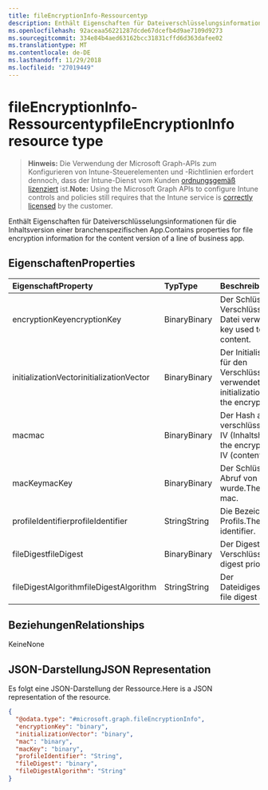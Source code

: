 ```yaml
---
title: fileEncryptionInfo-Ressourcentyp
description: Enthält Eigenschaften für Dateiverschlüsselungsinformationen für die Inhaltsversion einer branchenspezifischen App.
ms.openlocfilehash: 92aceaa56221287dcde67dcefb4d9ae7109d9273
ms.sourcegitcommit: 334e84b4aed63162bcc31831cffd6d363dafee02
ms.translationtype: MT
ms.contentlocale: de-DE
ms.lasthandoff: 11/29/2018
ms.locfileid: "27019449"
---
```

# <a name="fileencryptioninfo-resource-type"></a><span data-ttu-id="6dd7e-103">fileEncryptionInfo-Ressourcentyp</span><span class="sxs-lookup"><span data-stu-id="6dd7e-103">fileEncryptionInfo resource type</span></span>

> <span data-ttu-id="6dd7e-104">**Hinweis:** Die Verwendung der Microsoft Graph-APIs zum Konfigurieren von Intune-Steuerelementen und -Richtlinien erfordert dennoch, dass der Intune-Dienst vom Kunden [ordnungsgemäß lizenziert](https://go.microsoft.com/fwlink/?linkid=839381) ist.</span><span class="sxs-lookup"><span data-stu-id="6dd7e-104">**Note:** Using the Microsoft Graph APIs to configure Intune controls and policies still requires that the Intune service is [correctly licensed](https://go.microsoft.com/fwlink/?linkid=839381) by the customer.</span></span>

<span data-ttu-id="6dd7e-105">Enthält Eigenschaften für Dateiverschlüsselungsinformationen für die Inhaltsversion einer branchenspezifischen App.</span><span class="sxs-lookup"><span data-stu-id="6dd7e-105">Contains properties for file encryption information for the content version of a line of business app.</span></span>
## <a name="properties"></a><span data-ttu-id="6dd7e-106">Eigenschaften</span><span class="sxs-lookup"><span data-stu-id="6dd7e-106">Properties</span></span>
|<span data-ttu-id="6dd7e-107">Eigenschaft</span><span class="sxs-lookup"><span data-stu-id="6dd7e-107">Property</span></span>|<span data-ttu-id="6dd7e-108">Typ</span><span class="sxs-lookup"><span data-stu-id="6dd7e-108">Type</span></span>|<span data-ttu-id="6dd7e-109">Beschreibung</span><span class="sxs-lookup"><span data-stu-id="6dd7e-109">Description</span></span>|
|:---|:---|:---|
|<span data-ttu-id="6dd7e-110">encryptionKey</span><span class="sxs-lookup"><span data-stu-id="6dd7e-110">encryptionKey</span></span>|<span data-ttu-id="6dd7e-111">Binary</span><span class="sxs-lookup"><span data-stu-id="6dd7e-111">Binary</span></span>|<span data-ttu-id="6dd7e-112">Der Schlüssel, der zum Verschlüsseln des Inhalts der Datei verwendet wurde.</span><span class="sxs-lookup"><span data-stu-id="6dd7e-112">The key used to encrypt the file content.</span></span>|
|<span data-ttu-id="6dd7e-113">initializationVector</span><span class="sxs-lookup"><span data-stu-id="6dd7e-113">initializationVector</span></span>|<span data-ttu-id="6dd7e-114">Binary</span><span class="sxs-lookup"><span data-stu-id="6dd7e-114">Binary</span></span>|<span data-ttu-id="6dd7e-115">Der Initialisierungsvektor, der für den Verschlüsselungsalgorithmus verwendet wurde.</span><span class="sxs-lookup"><span data-stu-id="6dd7e-115">The initialization vector used for the encryption algorithm.</span></span>|
|<span data-ttu-id="6dd7e-116">mac</span><span class="sxs-lookup"><span data-stu-id="6dd7e-116">mac</span></span>|<span data-ttu-id="6dd7e-117">Binary</span><span class="sxs-lookup"><span data-stu-id="6dd7e-117">Binary</span></span>|<span data-ttu-id="6dd7e-118">Der Hash aus dem verschlüsselten Dateiinhalt + IV (Inhaltshash).</span><span class="sxs-lookup"><span data-stu-id="6dd7e-118">The hash of the encrypted file content + IV (content hash).</span></span>|
|<span data-ttu-id="6dd7e-119">macKey</span><span class="sxs-lookup"><span data-stu-id="6dd7e-119">macKey</span></span>|<span data-ttu-id="6dd7e-120">Binary</span><span class="sxs-lookup"><span data-stu-id="6dd7e-120">Binary</span></span>|<span data-ttu-id="6dd7e-121">Der Schlüssel, der für den Abruf von mac verwendet wurde.</span><span class="sxs-lookup"><span data-stu-id="6dd7e-121">The key used to get mac.</span></span>|
|<span data-ttu-id="6dd7e-122">profileIdentifier</span><span class="sxs-lookup"><span data-stu-id="6dd7e-122">profileIdentifier</span></span>|<span data-ttu-id="6dd7e-123">String</span><span class="sxs-lookup"><span data-stu-id="6dd7e-123">String</span></span>|<span data-ttu-id="6dd7e-124">Die Bezeichner des Profils.</span><span class="sxs-lookup"><span data-stu-id="6dd7e-124">The the profile identifier.</span></span>|
|<span data-ttu-id="6dd7e-125">fileDigest</span><span class="sxs-lookup"><span data-stu-id="6dd7e-125">fileDigest</span></span>|<span data-ttu-id="6dd7e-126">Binary</span><span class="sxs-lookup"><span data-stu-id="6dd7e-126">Binary</span></span>|<span data-ttu-id="6dd7e-127">Der Digest der Datei vor der Verschlüsselung.</span><span class="sxs-lookup"><span data-stu-id="6dd7e-127">The file digest prior to encryption.</span></span>|
|<span data-ttu-id="6dd7e-128">fileDigestAlgorithm</span><span class="sxs-lookup"><span data-stu-id="6dd7e-128">fileDigestAlgorithm</span></span>|<span data-ttu-id="6dd7e-129">String</span><span class="sxs-lookup"><span data-stu-id="6dd7e-129">String</span></span>|<span data-ttu-id="6dd7e-130">Der Dateidigestalgorithmus.</span><span class="sxs-lookup"><span data-stu-id="6dd7e-130">The file digest algorithm.</span></span>|

## <a name="relationships"></a><span data-ttu-id="6dd7e-131">Beziehungen</span><span class="sxs-lookup"><span data-stu-id="6dd7e-131">Relationships</span></span>
<span data-ttu-id="6dd7e-132">Keine</span><span class="sxs-lookup"><span data-stu-id="6dd7e-132">None</span></span>
## <a name="json-representation"></a><span data-ttu-id="6dd7e-133">JSON-Darstellung</span><span class="sxs-lookup"><span data-stu-id="6dd7e-133">JSON Representation</span></span>
<span data-ttu-id="6dd7e-134">Es folgt eine JSON-Darstellung der Ressource.</span><span class="sxs-lookup"><span data-stu-id="6dd7e-134">Here is a JSON representation of the resource.</span></span>
<!-- {
  "blockType": "resource",
  "@odata.type": "microsoft.graph.fileEncryptionInfo"
}
-->
``` json
{
  "@odata.type": "#microsoft.graph.fileEncryptionInfo",
  "encryptionKey": "binary",
  "initializationVector": "binary",
  "mac": "binary",
  "macKey": "binary",
  "profileIdentifier": "String",
  "fileDigest": "binary",
  "fileDigestAlgorithm": "String"
}
```



